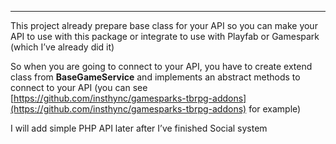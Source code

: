* * *

This project already prepare base class for your API so you can make your API to use with this package or integrate to use with Playfab or Gamespark (which I’ve already did it)

So when you are going to connect to your API, you have to create extend class from **BaseGameService** and implements an abstract methods to connect to your API (you can see [https://github.com/insthync/gamesparks-tbrpg-addons](https://github.com/insthync/gamesparks-tbrpg-addons) for example)

I will add simple PHP API later after I’ve finished Social system